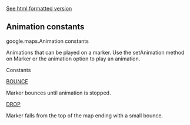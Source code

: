 [See html formatted version](https://huasofoundries.github.io/google-maps-documentation/Animation.html)


Animation constants
-------------------

google.maps.Animation constants

Animations that can be played on a marker. Use the setAnimation method on Marker or the animation option to play an animation.

Constants

[BOUNCE](#Animation.BOUNCE)

Marker bounces until animation is stopped.

[DROP](#Animation.DROP)

Marker falls from the top of the map ending with a small bounce.